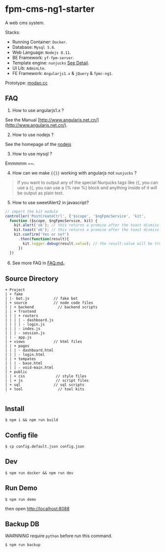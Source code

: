 # fpm-cms-ng1-starter

A web cms system.

Stacks:

- Running Container: `Docker`.
- Database: `Mysql 5.6`.
- Web Language: `Nodejs 8.11`.
- BE Framework: `yf-fpm-server`.
- Template engine: `nunjucks` [See Detail](https://nunjucks.bootcss.com/templating.html).
- UI Lib: `AdminLte`.
- FE Framework: `Angularjs1.x` & `jQuery` & `fpmc-ng1`.

Prototype: [modao.cc](https://free.modao.cc/app/QVQaMYO4sdMe67xc9rJHRJDhZYLDEE5#screen=s9DF93ED1561530608388924)

## FAQ

1) How to use angularjs1.x ?

  See the Manual [http://www.angularjs.net.cn/](http://www.angularjs.net.cn/).

2) How to use nodejs ?

  See the homepage of the [nodejs](https://nodejs.org/en/docs/)

3) How to use mysql ?

  Emmmmm ~~.

4) How can we make `{{}}` working with angularjs not `nunjucks` ?

  > If you want to output any of the special Nunjucks tags like {{, you can use a {{, you can use a {% raw %} block and anything inside of it will be output as plain text.

5) How to use sweetAlert2 in javascript?

  ```javascript
  // import the kit module
  controller('PostCreateCtrl', ['$scope', '$ngFpmcService', 'kit',
    function ($scope, $ngFpmcService, kit) {
      kit.alert('ok'); // this returns a promise after the toast dismiss
      kit.toast('ok'); // this returns a promise after the toast dismiss
      kit.confirm('Yes or no?')
        .then(function(result){
          kit.logger.debug(result.value); // the result.value will be true if 'Yes' Clicked !
        })
    })
  ```

6) See more FAQ in [FAQ.md](./FAQ.md)。

## Source Directory

```
+ Project
| + fake
| |- bot.js           // fake bot
| + source            // node code files
| | + backend           // backend scripts
| | + frontend
| | | + routers
| | | | - dashboard.js
| | | | - login.js
| | | - index.js
| | | - session.js
| | - app.js
| + views             // html files
| | + pages
| | | - dashboard.html
| | | - login.html
| | + tempates
| | | - base.html
| | | - void-main.html
| + public
| | + css              // style files
| | + js               // script files
| + sql               // sql scripts
| + tool                // tool kits


```

## Install

```
$ npm i && npm run build
```

## Config file

```
$ cp config.default.json config.json
```

## Dev

```
$ npm run docker && npm run dev
```

## Run Demo

```
$ npm run demo
```

then open [http://localhost:8088](http://localhost:8088)

## Backup DB

*WARNNING* require `python` before run this command.

```
$ npm run backup
```